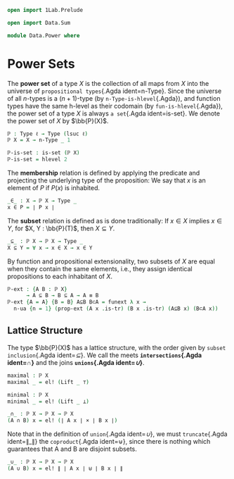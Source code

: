 ```agda
open import 1Lab.Prelude

open import Data.Sum

module Data.Power where
```

<!--
```agda
private variable
  ℓ : Level
  X : Type ℓ
```
-->

# Power Sets

The **power set** of a type $X$ is the collection of all maps from $X$
into the universe of `propositional types`{.Agda ident=n-Type}. Since
the universe of all $n$-types is a $(n+1)$-type (by
`n-Type-is-hlevel`{.Agda}), and function types have the same h-level as
their codomain (by `fun-is-hlevel`{.Agda}), the power set of a type $X$ is
always `a set`{.Agda ident=is-set}. We denote the power set of $X$ by
$\bb{P}(X)$.

```agda
ℙ : Type ℓ → Type (lsuc ℓ)
ℙ X = X → n-Type _ 1

ℙ-is-set : is-set (ℙ X)
ℙ-is-set = hlevel 2
```

The **membership** relation is defined by applying the predicate and
projecting the underlying type of the proposition: We say that $x$ is an
element of $P$ if $P(x)$ is inhabited.

```agda
_∈_ : X → ℙ X → Type _
x ∈ P = ∣ P x ∣
```

The **subset** relation is defined as is done traditionally: If $x \in
X$ implies $x \in Y$, for $X, Y : \bb{P}(T)$, then $X \subseteq Y$.

```agda
_⊆_ : ℙ X → ℙ X → Type _
X ⊆ Y = ∀ x → x ∈ X → x ∈ Y
```

By function and propositional extensionality, two subsets of $X$ are
equal when they contain the same elements, i.e., they assign identical
propositions to each inhabitant of $X$.

```agda
ℙ-ext : {A B : ℙ X}
      → A ⊆ B → B ⊆ A → A ≡ B
ℙ-ext {A = A} {B = B} A⊆B B⊂A = funext λ x →
  n-ua {n = 1} (prop-ext (A x .is-tr) (B x .is-tr) (A⊆B x) (B⊂A x))
```

## Lattice Structure

The type $\bb{P}(X)$ has a lattice structure, with the order given
by `subset inclusion`{.Agda ident=_⊆_}. We call the meets
**`intersections`{.Agda ident=_∩_}** and the joins **`unions`{.Agda
ident=_∪_}**.

```agda
maximal : ℙ X
maximal _ = el! (Lift _ ⊤)

minimal : ℙ X
minimal _ = el! (Lift _ ⊥)

_∩_ : ℙ X → ℙ X → ℙ X
(A ∩ B) x = el! (∣ A x ∣ × ∣ B x ∣)
```

<!--
```agda
_ = ∥_∥
```
-->

Note that in the definition of `union`{.Agda ident=_∪_}, we must
`truncate`{.Agda ident=∥_∥} the `coproduct`{.Agda ident=⊎}, since there
is nothing which guarantees that A and B are disjoint subsets.

```agda
_∪_ : ℙ X → ℙ X → ℙ X
(A ∪ B) x = el! ∥ ∣ A x ∣ ⊎ ∣ B x ∣ ∥
```
